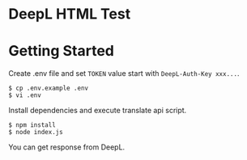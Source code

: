 # DeepL HTML Test


# Getting Started

Create .env file and set `TOKEN` value start with `DeepL-Auth-Key xxx...`.

```console
$ cp .env.example .env
$ vi .env
```

Install dependencies and execute translate api script.

```console
$ npm install
$ node index.js
```
You can get response from DeepL.
